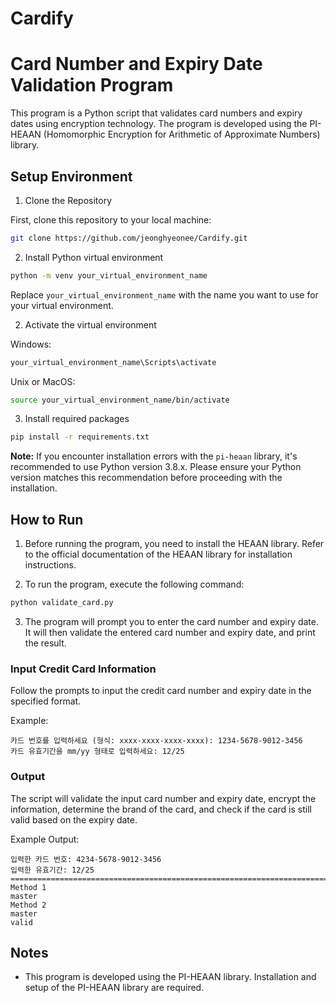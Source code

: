 # Cardify

# Card Number and Expiry Date Validation Program

This program is a Python script that validates card numbers and expiry dates using encryption technology. The program is developed using the PI-HEAAN (Homomorphic Encryption for Arithmetic of Approximate Numbers) library.

## Setup Environment

1. Clone the Repository

First, clone this repository to your local machine:

```bash
git clone https://github.com/jeonghyeonee/Cardify.git
```

2. Install Python virtual environment

```bash
python -m venv your_virtual_environment_name
```

Replace `your_virtual_environment_name` with the name you want to use for your virtual environment.

2. Activate the virtual environment

Windows:

```bash
your_virtual_environment_name\Scripts\activate
```

Unix or MacOS:

```bash
source your_virtual_environment_name/bin/activate
```

3. Install required packages

```bash
pip install -r requirements.txt
```

**Note:** If you encounter installation errors with the `pi-heaan` library, it's recommended to use Python version 3.8.x. Please ensure your Python version matches this recommendation before proceeding with the installation.

## How to Run

1. Before running the program, you need to install the HEAAN library. Refer to the official documentation of the HEAAN library for installation instructions.

2. To run the program, execute the following command:

```bash
python validate_card.py
```

3. The program will prompt you to enter the card number and expiry date. It will then validate the entered card number and expiry date, and print the result.

### Input Credit Card Information

Follow the prompts to input the credit card number and expiry date in the specified format.

Example:

```
카드 번호를 입력하세요 (형식: xxxx-xxxx-xxxx-xxxx): 1234-5678-9012-3456
카드 유효기간을 mm/yy 형태로 입력하세요: 12/25
```

### Output

The script will validate the input card number and expiry date, encrypt the information, determine the brand of the card, and check if the card is still valid based on the expiry date.

Example Output:

```
입력한 카드 번호: 4234-5678-9012-3456
입력한 유효기간: 12/25
===========================================================================
Method 1
master
Method 2
master
valid
```

## Notes

- This program is developed using the PI-HEAAN library. Installation and setup of the PI-HEAAN library are required.
